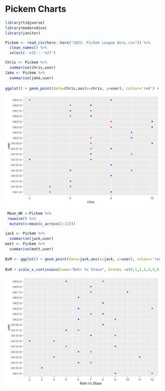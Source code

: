 Pickem Charts
================

``` r
library(tidyverse)
library(moderndive)
library(janitor)
```

``` r
Pickem <- read_csv(here::here("2021- Pickem League Wins.csv")) %>% 
  clean_names() %>% 
  select(-'x15':-'x27')
```

``` r
Chris <- Pickem %>% 
  summarise(chris,user)
Jake <- Pickem %>% 
  summarise(jake,user)

ggplot() + geom_point(data=Chris,aes(x=chris, y=user), colour='red') + geom_point(alpha=.5) + geom_point(data=Jake, aes(x=jake, y=user), colour= 'blue') + geom_point(alpha=.5)
```

![](Pickem_files/figure-gfm/Comparison%20of%20Chris%20Vs%20Jake-1.png)<!-- -->

``` r
 Mean_WK <-Pickem %>% 
 rowwise() %>% 
  mutate(m=mean(c_across(2:12)))
```

``` r
jack <- Pickem %>% 
  summarise(jack,user)
matt <- Pickem %>% 
  summarise(matt,user)

BvM <- ggplot() + geom_point(data=jack,aes(x=jack, y=user), colour='red') + geom_point(alpha=.5) + geom_point(data=matt, aes(x=matt, y=user), colour= 'blue') + geom_point(alpha=.5)

BvM + scale_x_continuous(name="Bohr Vs Stase", breaks =c(0,1,2,3,4,5,6,7,8,9,10,11,12,13,14,15,16))
```

![](Pickem_files/figure-gfm/Bohr%20vs%20Stase-1.png)<!-- -->
